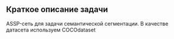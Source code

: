 ## **Краткое описание задачи**
ASSP-сеть для задачи семантической сегментации. В качестве датасета используем COCOdataset
